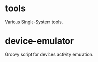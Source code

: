 # tools
Various Single-System tools.

# device-emulator
Groovy script for devices activity emulation.
